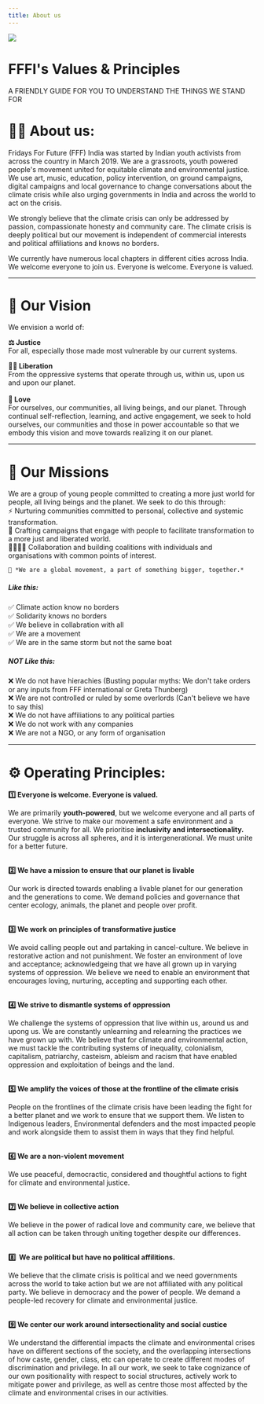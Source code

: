 ```yaml
---
title: About us
---
```

![](/static/img/diversity.png)

# FFFI's Values & Principles

A FRIENDLY GUIDE FOR YOU TO UNDERSTAND THE THINGS WE STAND FOR

# 👋🏾 About us:

Fridays For Future (FFF) India was started by Indian youth activists from across the country in March 2019. We are a grassroots, youth powered people's movement united for equitable climate and environmental justice. We use art, music, education, policy intervention, on ground campaigns, digital campaigns and local governance to change conversations about the climate crisis while also urging governments in India and across the world to act on the crisis.

We strongly believe that the climate crisis can only be addressed by passion, compassionate honesty and community care. The climate crisis is deeply political but our movement is independent of commercial interests and political affiliations and knows no borders.

We currently have numerous local chapters in different cities across India. We welcome everyone to join us. Everyone is welcome. Everyone is valued.

- - -

# 🎯 Our Vision

We envision a world of:

**⚖️ Justice**\
For all, especially those made most vulnerable by our current systems.

**✊🏾 Liberation**\
From the oppressive systems that operate through us, within us, upon us and upon our planet.\
\
**💚 Love**\
For ourselves, our communities, all living beings, and our planet. Through continual self-reflection, learning, and active engagement, we seek to hold ourselves, our communities and those in power accountable so that we embody this vision and move towards realizing it on our planet.

- - -

# 🌱 Our Missions

We are a group of young people committed to creating a more just world for people, all living beings and the planet. We seek to do this through:\
⚡ Nurturing communities committed to personal, collective and systemic transformation.\
🎨 Crafting campaigns that engage with people to facilitate transformation to a more just and liberated world.\
🫱🏽‍🫲🏽 Collaboration and building coalitions with individuals and organisations with common points of interest.

```
🌈 *We are a global movement, a part of something bigger, together.*
```

##### Like this:                                                                   

✅ Climate action know no borders                                \
✅ Solidarity knows no borders\
✅ We believe in collabration with all\
✅ We are a movement\
✅ We are in the same storm but not the same boat

##### NOT Like this:

❌ We do not have hierachies (Busting popular myths: We don't take orders or any inputs from FFF international or Greta Thunberg)\
❌ We are not controlled or ruled by some overlords (Can't believe we have to say this)\
❌ We do not have affiliations to any political parties\
❌ We do not work with any companies\
❌ We are not a NGO, or any form of organisation

- - -

# **⚙️ Operating Principles:**

**1️⃣ Everyone is welcome. Everyone is valued.**

We are primarily **youth-powered**, but we welcome everyone and all parts of everyone. We strive to make our movement a safe environment and a trusted community for all. We prioritise **inclusivity and intersectionality.** Our struggle is across all spheres, and it is intergenerational. We must unite for a better future. 

\
**2️⃣ We have a mission to ensure that our planet is livable** 

Our work is directed towards enabling a livable planet for our generation and the generations to come. We demand policies and governance that center ecology, animals, the planet and people over profit. 

\
**3️⃣ We work on principles of transformative justice**

We avoid calling people out and partaking in cancel-culture. We believe in restorative action and not punishment. We foster an environment of love and acceptance; acknowledgeing that we have all grown up in varying systems of oppression. We believe we need to enable an environment that encourages loving, nurturing, accepting and supporting each other.

\
**4️⃣ We strive to dismantle systems of oppression**

We challenge the systems of oppression that live within us, around us and upong us. We are constantly unlearning and relearning the practices we have grown up with. We believe that for climate and environmental action, we must tackle the contributing systems of inequality, colonialism, capitalism, patriarchy, casteism, ableism and racism that have enabled oppression and exploitation of beings and the land.

\
**5️⃣ We amplify the voices of those at the frontline of the climate crisis**

People on the frontlines of the climate crisis have been leading the fight for a better planet and we work to ensure that we support them. We listen to Indigenous leaders, Environmental defenders and the most impacted people and work alongside them to assist them in ways that they find helpful.

\
**6️⃣ We are a non-violent movement**

We use peaceful, democractic, considered and thoughtful actions to fight for climate and environmental justice.

\
**7️⃣ We believe in collective action**

We believe in the power of radical love and community care, we believe that all action can be taken through uniting together despite our differences.

\
**8️⃣  We are political but have no political affilitions.**

We believe that the climate crisis is political and we need governments across the world to take action but we are not affiliated with any political party. We believe in democracy and the power of people. We demand a people-led recovery for climate and environmental justice.

\
**9️⃣ We center our work around intersectionality and social custice**

We understand the differential impacts the climate and environmental crises have on different sections of the society, and the overlapping intersections of how caste, gender, class, etc can operate to create different modes of discrimination and privilege. In all our work, we seek to take cognizance of our own positionality with respect to social structures, actively work to mitigate power and privilege, as well as centre those most affected by the climate and environmental crises in our activities.

​